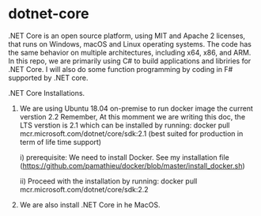 # dotnet-core
.NET Core is an open source platform, using MIT and Apache 2 licenses, that runs on Windows, macOS and Linux operating systems. The code has the same behavior on multiple architectures, including x64, x86, and ARM. In this repo, we are primarily using C# to build applications and libriries for .NET Core. I will also do some function programming by coding in F# supported by .NET core. 

.NET Core Installations. 

1) We are using Ubuntu 18.04 on-premise to run docker image the current verstion 2.2 Remember, At this momment we are writing this doc, the LTS verstion is 2.1 which can be installed by running: docker pull mcr.microsoft.com/dotnet/core/sdk:2.1  (best suited for production in term of life time support)

    i) prerequisite: We need to install Docker. See my installation file                                                              (https://github.com/pamathieu/docker/blob/master/install_docker.sh)
    
    ii) Proceed with the installation by running:  docker pull mcr.microsoft.com/dotnet/core/sdk:2.2 
    
    
2) We are also install .NET Core in he MacOS.
